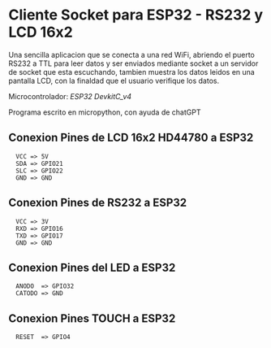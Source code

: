 # Cliente Socket para ESP32 - RS232 y LCD 16x2

Una sencilla aplicacion que se conecta a una red WiFi, abriendo el puerto RS232 a TTL para leer datos y ser enviados mediante socket a un servidor de socket que esta escuchando, tambien muestra los datos leidos en una pantalla LCD, con la finaldad que el usuario verifique los datos.

Microcontrolador: _ESP32 DevkitC_v4_

Programa escrito en micropython, con ayuda de chatGPT

## Conexion Pines de LCD 16x2 HD44780 a ESP32

```
  VCC => 5V
  SDA => GPIO21
  SLC => GPIO22
  GND => GND
```

## Conexion Pines de RS232 a ESP32

```
  VCC => 3V
  RXD => GPIO16
  TXD => GPIO17
  GND => GND
```

## Conexion Pines del LED a ESP32

```
  ANODO  => GPIO32
  CATODO => GND
```

## Conexion Pines TOUCH a ESP32

```
  RESET  => GPIO4
```

